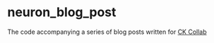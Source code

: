 # neuron_blog_post
The code accompanying a series of blog posts written for [CK Collab](https://ckcollab.com/2019/07/15/neuron.html)

